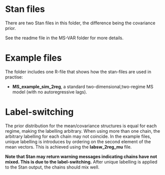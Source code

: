 # Stan files

There are two Stan files in this folder, the difference being the covariance prior.

See the readme file in the MS-VAR folder for more details.

# Example files

The folder includes one R-file that shows how the stan-files are used in practise:
* **MS_example_sim_2reg**, a standard two-dimensional,two-regime MS model (with no autoregressive lags).

# Label-switching
The prior distribution for the mean/covariance structures is equal for each regime, making the labelling arbitrary.
When using more than one chain, the arbitrary labelling for each chain may not coincide.
In the example files, unique labelling is introduces by ordering on the second element of the mean vectors.
This is achieved using the **labsw_2reg_mu** file. 

**Note that Stan may return warning messages indicating chains have not mixed.
This is due to the label-switching.** 
After unique labelling is applied to the Stan output, the chains should mix well.
